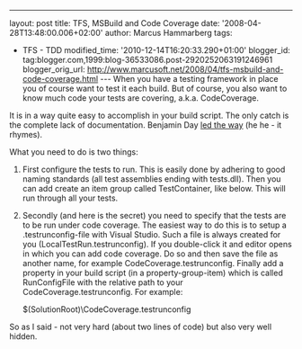 ---
layout: post
title: TFS, MSBuild and Code Coverage
date: '2008-04-28T13:48:00.006+02:00'
author: Marcus Hammarberg
tags:
  - TFS -
TDD
modified_time: '2010-12-14T16:20:33.290+01:00'
blogger_id: tag:blogger.com,1999:blog-36533086.post-2920252063191246961
blogger_orig_url: http://www.marcusoft.net/2008/04/tfs-msbuild-and-code-coverage.html ---
When you have a testing framework in place you of course want to test it
each build. But of course, you also want to know much code your tests
are covering, a.k.a. CodeCoverage.

It is in a way quite easy to accomplish in your build script. The only
catch is the complete lack of documentation. Benjamin Day [led the
way](http://blog.benday.com/archive/2007/02/09.aspx) (he he - it
rhymes).

What you need to do is two things:


1.  First configure the tests to run. This is easily done by adhering to
    good naming standards (all test assemblies ending with tests.dll).
    Then you can add create an item group called TestContainer, like
    below. This will run through all your tests.

       <ItemGroup>
           <TestContainer Include="$(OutDir)\%2aTests.dll" />
        </ItemGroup>

2.  Secondly (and here is the secret) you need to specify that the tests
    are to be run under code coverage.
   The easiest way to do this is to setup a .testrunconfig-file with
    Visual Studio. Such a file is always created for you
    (LocalTestRun.testrunconfig). If you double-click it and editor
    opens in which you can add code coverage. Do so and then save the
    file as another name, for example CodeCoverage.testrunconfig.
   Finally add a property in your build script (in a
    property-group-item) which is called
    RunConfigFile with the relative path to your
    CodeCoverage.testrunconfig. For example:

       <RunConfigFile>$(SolutionRoot)\CodeCoverage.testrunconfig</RunConfigFile>

So as I said - not very hard (about two lines of code) but also very
well hidden.
